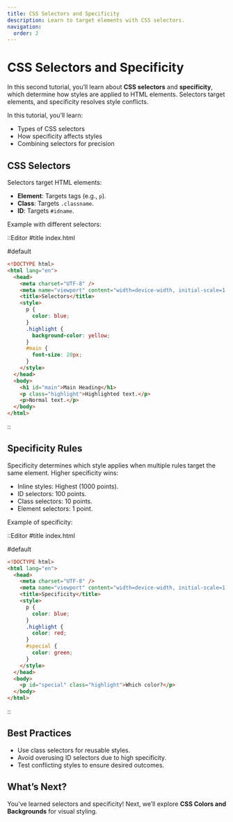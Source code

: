 ```yaml
---
title: CSS Selectors and Specificity
description: Learn to target elements with CSS selectors.
navigation:
  order: 2
---
```


# CSS Selectors and Specificity

In this second tutorial, you’ll learn about **CSS selectors** and **specificity**, which determine how styles are applied to HTML elements. Selectors target elements, and specificity resolves style conflicts.

In this tutorial, you’ll learn:
- Types of CSS selectors
- How specificity affects styles
- Combining selectors for precision

## CSS Selectors

Selectors target HTML elements:
- **Element**: Targets tags (e.g., `p`).
- **Class**: Targets `.classname`.
- **ID**: Targets `#idname`.

Example with different selectors:

::Editor
#title
index.html

#default
```html
<!DOCTYPE html>
<html lang="en">
  <head>
    <meta charset="UTF-8" />
    <meta name="viewport" content="width=device-width, initial-scale=1.0" />
    <title>Selectors</title>
    <style>
      p {
        color: blue;
      }
      .highlight {
        background-color: yellow;
      }
      #main {
        font-size: 20px;
      }
    </style>
  </head>
  <body>
    <h1 id="main">Main Heading</h1>
    <p class="highlight">Highlighted text.</p>
    <p>Normal text.</p>
  </body>
</html>
```
::

## Specificity Rules

Specificity determines which style applies when multiple rules target the same element. Higher specificity wins:
- Inline styles: Highest (1000 points).
- ID selectors: 100 points.
- Class selectors: 10 points.
- Element selectors: 1 point.

Example of specificity:

::Editor
#title
index.html

#default
```html
<!DOCTYPE html>
<html lang="en">
  <head>
    <meta charset="UTF-8" />
    <meta name="viewport" content="width=device-width, initial-scale=1.0" />
    <title>Specificity</title>
    <style>
      p {
        color: blue;
      }
      .highlight {
        color: red;
      }
      #special {
        color: green;
      }
    </style>
  </head>
  <body>
    <p id="special" class="highlight">Which color?</p>
  </body>
</html>
```
::

## Best Practices
- Use class selectors for reusable styles.
- Avoid overusing ID selectors due to high specificity.
- Test conflicting styles to ensure desired outcomes.

## What’s Next?

You’ve learned selectors and specificity! Next, we’ll explore **CSS Colors and Backgrounds** for visual styling.